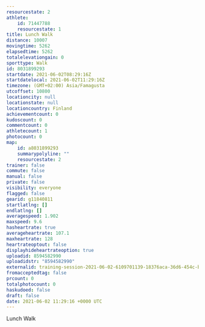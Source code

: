 ```yaml
---
resourcestate: 2
athlete:
    id: 71447788
    resourcestate: 1
title: Lunch Walk
distance: 10007
movingtime: 5262
elapsedtime: 5262
totalelevationgain: 0
sporttype: Walk
id: 8031899293
startdate: 2021-06-02T08:29:16Z
startdatelocal: 2021-06-02T11:29:16Z
timezone: (GMT+02:00) Asia/Famagusta
utcoffset: 10800
locationcity: null
locationstate: null
locationcountry: Finland
achievementcount: 0
kudoscount: 0
commentcount: 0
athletecount: 1
photocount: 0
map:
    id: a8031899293
    summarypolyline: ""
    resourcestate: 2
trainer: false
commute: false
manual: false
private: false
visibility: everyone
flagged: false
gearid: g11840811
startlatlng: []
endlatlng: []
averagespeed: 1.902
maxspeed: 9.6
hasheartrate: true
averageheartrate: 107.1
maxheartrate: 128
heartrateoptout: false
displayhideheartrateoption: true
uploadid: 8594582990
uploadidstr: "8594582990"
externalid: training-session-2021-06-02-6109701139-18376aca-36d6-454c-bcb9-fb778b3bf1e0.fit
fromacceptedtag: false
prcount: 0
totalphotocount: 0
haskudoed: false
draft: false
date: 2021-06-02 11:29:16 +0000 UTC
---
```

Lunch Walk